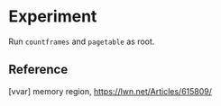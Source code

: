 # Experiment

Run `countframes` and `pagetable` as root.

## Reference

[vvar] memory region, <https://lwn.net/Articles/615809/>

